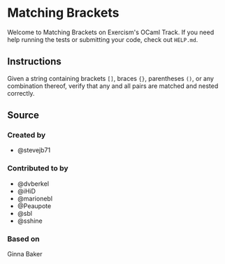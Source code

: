 # Matching Brackets

Welcome to Matching Brackets on Exercism's OCaml Track.
If you need help running the tests or submitting your code, check out `HELP.md`.

## Instructions

Given a string containing brackets `[]`, braces `{}`, parentheses `()`,
or any combination thereof, verify that any and all pairs are matched
and nested correctly.

## Source

### Created by

- @stevejb71

### Contributed to by

- @dvberkel
- @iHiD
- @marionebl
- @Peaupote
- @sbl
- @sshine

### Based on

Ginna Baker